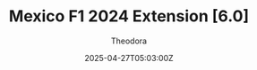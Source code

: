 ---
title: "Mexico F1 2024 Extension [6.0]"
meta_title: ""
description: "Mexico F1 2024 Extension [6.0] by Pyyer for assetto corsa"
date: 2025-04-27T05:03:00Z
thumb: 8Xjl9dC
categories: ["Track"]
author: "Theodora"
tags: ["Mexico", "F1", "F1 2024", "Pyyer", "Mexican GP"]
draft: false
tracklink: "https://s10.assettolab.com/files/29328327321ab23/Mexico F1 2024 Extension 6.0.zip"
trackzipsize: "109 MB"
tracklocation: Mexico
trackimage: mexico-circuit
trackcity: Mexico City
trackwidth: 10-12
trackhosted: ["Mexican GP", "F1"]
tracktype: ["Circuit", 'Loop']
trackclass: 1 
extfor: Mexico 2021
extlink: /tracks/acu-mexico-2021
trackrequirement: ACU's Mexico 2021
trackrequirelink: /tracks/acu-mexico-2021
championship: Formula 1
eventyear: ["2024"]
event: Mexican GP
eventlogo: mexican-gp
trackLength: 4.3
trackopened: 1959
layoutversion: 2024
tracklayout: 1
trackpitboxes: 32
trackcreator: Pyyer
trackversion: "1.5"
trackcsp: "0.2.6"
trackname: "Autódromo Hermanos Rodríguez"
trackfolder: "Extensions"
trackhost: modsfire
trackmainimage: TLUguzn
trackgallery: ["9chguZE"]
---